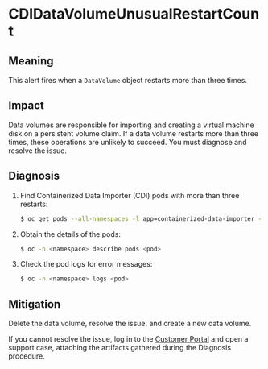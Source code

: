 # CDIDataVolumeUnusualRestartCount

## Meaning

This alert fires when a `DataVolume` object restarts more than three times.

## Impact

Data volumes are responsible for importing and creating a virtual machine disk
on a persistent volume claim. If a data volume restarts more than three times,
these operations are unlikely to succeed. You must diagnose and resolve the issue.

## Diagnosis

1. Find Containerized Data Importer (CDI) pods with more than three restarts:

   ```bash
   $ oc get pods --all-namespaces -l app=containerized-data-importer -o=jsonpath='{range .items[?(@.status.containerStatuses[0].restartCount>3)]}{.metadata.name}{"/"}{.metadata.namespace}{"\n"}'
   ```

2. Obtain the details of the pods:

   ```bash
   $ oc -n <namespace> describe pods <pod>
   ```

3. Check the pod logs for error messages:

   ```bash
   $ oc -n <namespace> logs <pod>
   ```

## Mitigation

Delete the data volume, resolve the issue, and create a new data volume.

If you cannot resolve the issue, log in to the
[Customer Portal](https://access.redhat.com) and open a support case,
attaching the artifacts gathered during the Diagnosis procedure.